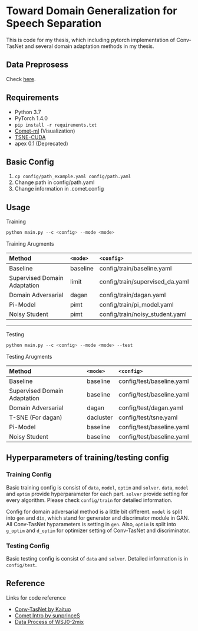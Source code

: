# Toward Domain Generalization for Speech Separation
This is code for my thesis, which including pytorch implementation of Conv-TasNet
and several domain adaptation methods in my thesis.

## Data Preprosess

Check [here](data/make_mix).

## Requirements

* Python 3.7
* PyTorch 1.4.0
* `pip install -r requirements.txt`
* [Comet-ml](https://github.com/comet-ml/comet-examples) (Visualization)
* [TSNE-CUDA](https://github.com/CannyLab/tsne-cuda)
* apex 0.1 (Deprecated)

## Basic Config

1. `cp config/path_example.yaml config/path.yaml`
2. Change path in config/path.yaml
3. Change information in .comet.config

## Usage

Training
```python
python main.py --c <config> --mode <mode>
```

Training Arugments

| Method | `<mode>` | `<config>` |
| :------------ | :--------------- | :-----|
| Baseline | baseline | config/train/baseline.yaml |
| Supervised Domain Adaptation | limit | config/train/supervised_da.yaml |
| Domain Adversarial | dagan | config/train/dagan.yaml |
| Pi-Model | pimt | config/train/pi_model.yaml |
| Noisy Student | pimt | config/train/noisy_student.yaml |

---

Testing
```python
python main.py --c <config> --mode <mode> --test
```
Testing Arugments

| Method | `<mode>` | `<config>` |
| :------------ | :--------------- | :-----|
| Baseline | baseline | config/test/baseline.yaml |
| Supervised Domain Adaptation | baseline | config/test/baseline.yaml |
| Domain Adversarial | dagan | config/test/dagan.yaml |
| T-SNE (For dagan) | dacluster | config/test/tsne.yaml |
| Pi-Model | baseline | config/test/baseline.yaml |
| Noisy Student | baseline | config/test/baseline.yaml |

## Hyperparameters of training/testing config

### Training Config
Basic training config is consist of `data`, `model`, `optim` and `solver`.
`data`, `model` and `optim` provide hyperparameter for each part. `solver`
provide setting for every algorithm. Please check `config/train` for detailed
information.

Config for domain adversarial method is a little bit different. `model` is
split into `gen` and `dis`, which stand for generator and discrimator module in
GAN. All Conv-TasNet hyparameters is setting in `gen`. Also, `optim` is split
into `g_optim` and `d_optim` for optimizer setting of Conv-TasNet and
discriminator.

### Testing Config
Basic testing config is consist of `data` and `solver`. Detailed information is
in `config/test`.

## Reference

Links for code reference

* [Conv-TasNet by Kaituo](https://github.com/kaituoxu/Conv-TasNet)
* [Comet Intro by sunprinceS](https://sunprinces.github.io/learning/2020/01/comet-ml-%E4%BD%A0%E5%BF%85%E9%A0%88%E7%9F%A5%E9%81%93%E7%9A%84-ml-%E5%AF%A6%E9%A9%97%E7%AE%A1%E7%90%86%E7%A5%9E%E5%99%A8/)
* [Data Process of WSJ0-2mix](https://github.com/r06944010/Speech-Separation-TF2)
